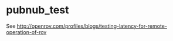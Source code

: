 pubnub_test
===========

See http://openrov.com/profiles/blogs/testing-latency-for-remote-operation-of-rov
